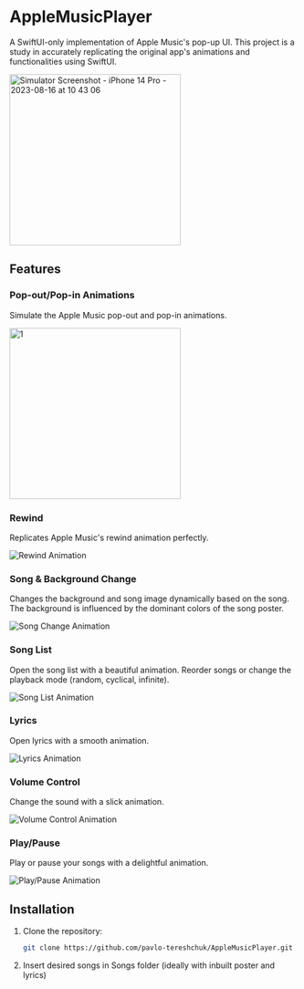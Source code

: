 # AppleMusicPlayer

A SwiftUI-only implementation of Apple Music's pop-up UI. This project is a study in accurately replicating the original app's animations and functionalities using SwiftUI.

<img src="https://github.com/pavlo-tereshchuk/AppleMusicPlayer/assets/16036695/2b1c284e-1bdc-4a41-ab76-762c0760ea86" alt="Simulator Screenshot - iPhone 14 Pro - 2023-08-16 at 10 43 06" width="300" />

## Features

### Pop-out/Pop-in Animations
Simulate the Apple Music pop-out and pop-in animations.
  
<img src= "https://github.com/pavlo-tereshchuk/AppleMusicPlayer/assets/16036695/0c92bb42-c3fd-4981-a36c-0e86d158166c" alt="1" width="300" />

### Rewind
Replicates Apple Music's rewind animation perfectly.
  
![Rewind Animation](./path_to_rewind_gif.gif)

### Song & Background Change
Changes the background and song image dynamically based on the song. The background is influenced by the dominant colors of the song poster.
  
![Song Change Animation](./path_to_song_change_gif.gif)

### Song List
Open the song list with a beautiful animation. Reorder songs or change the playback mode (random, cyclical, infinite).
  
![Song List Animation](./path_to_song_list_gif.gif)

### Lyrics
Open lyrics with a smooth animation.
  
![Lyrics Animation](./path_to_lyrics_gif.gif)

### Volume Control
Change the sound with a slick animation.
  
![Volume Control Animation](./path_to_volume_gif.gif)

### Play/Pause
Play or pause your songs with a delightful animation.
  
![Play/Pause Animation](./path_to_play_pause_gif.gif)

## Installation

1. Clone the repository:
   ```bash
   git clone https://github.com/pavlo-tereshchuk/AppleMusicPlayer.git
   ```
2. Insert desired songs in Songs folder (ideally with inbuilt poster and lyrics)
